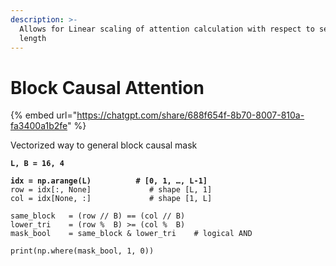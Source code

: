 ```yaml
---
description: >-
  Allows for Linear scaling of attention calculation with respect to sequence
  length
---
```


# Block Causal Attention

{% embed url="https://chatgpt.com/share/688f654f-8b70-8007-810a-fa3400a1b2fe" %}

Vectorized way to general block causal mask

<pre class="language-python"><code class="lang-python"><strong>L, B = 16, 4
</strong><strong>
</strong><strong>idx = np.arange(L)          # [0, 1, …, L-1]
</strong>row = idx[:, None]             # shape [L, 1]
col = idx[None, :]             # shape [1, L]

same_block   = (row // B) == (col // B)
lower_tri    = (row %  B) >= (col %  B)
mask_bool    = same_block &#x26; lower_tri    # logical AND

print(np.where(mask_bool, 1, 0))
</code></pre>
